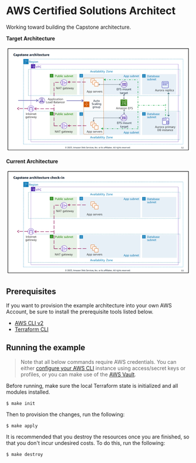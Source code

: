 # AWS Certified Solutions Architect

Working toward building the Capstone architecture.

**Target Architecture**

![target](./images/target-architecture.png)

**Current Architecture**

![current](./images/current-architecture.png)

## Prerequisites

If you want to provision the example architecture into your own AWS Account, be sure to install the prerequisite tools listed below.

- [AWS CLI v2](https://docs.aws.amazon.com/cli/latest/userguide/getting-started-install.html)
- [Terraform CLI](https://developer.hashicorp.com/terraform/downloads)

## Running the example

> Note that all below commands require AWS credentials. You can either [configure your AWS CLI](https://docs.aws.amazon.com/cli/latest/userguide/cli-chap-configure.html) instance using access/secret keys or profiles, or you can make use of the [AWS Vault](https://github.com/99designs/aws-vault).

Before running, make sure the local Terraform state is initialized and all modules installed.

```shell
$ make init
```

Then to provision the changes, run the following:

```shell
$ make apply
```

It is recommended that you destroy the resources once you are finished, so that you don't incur undesired costs. To do this, run the following:

```shell
$ make destroy
```

